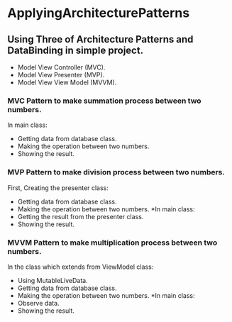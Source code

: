 # ApplyingArchitecturePatterns
## Using Three of Architecture Patterns and DataBinding in simple project.
- Model View Controller (MVC).
- Model View Presenter (MVP).
- Model View View Model (MVVM).
### MVC Pattern to make summation process between two numbers.
In main class:
- Getting data from database class.
- Making the operation between two numbers.
- Showing the result.
### MVP Pattern to make division process between two numbers.
First, Creating the presenter class:
- Getting data from database class.
- Making the operation between two numbers.
*In main class:
- Getting the result from the presenter class.
- Showing the result.
### MVVM Pattern to make multiplication process between two numbers.
In the class which extends from ViewModel class:
- Using MutableLiveData.
- Getting data from database class.
- Making the operation between two numbers.
*In main class:
- Observe data.
- Showing the result.

